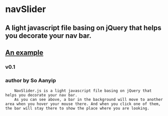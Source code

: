 navSlider
===================================
A light javascript file basing on jQuery that helps you decorate your nav bar.
----------------------------------- 
[An example](http://soaanyip.github.io/#/navSlider)
----------------------------------- 
### v0.1<br />  
### author by So Aanyip<br />



		NavSlider.js is a light javascript file basing on jQuery that helps you decorate your nav bar.
		As you can see above, a bar in the background will move to another area when you hover your mouse there. And when you click one of them, the bar will stay there to show the place where you are looking.


